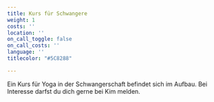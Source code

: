 ```yaml
---
title: Kurs für Schwangere
weight: 1
costs: ''
location: ''
on_call_toggle: false
on_call_costs: ''
language: ''
titlecolor: "#5C8288"

---
```

Ein Kurs für Yoga in der Schwangerschaft befindet sich im Aufbau. Bei Interesse darfst du dich gerne bei Kim melden.